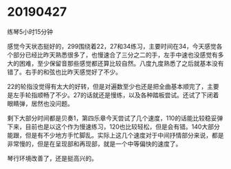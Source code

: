 # 20190427

练琴5小时15分钟

感觉今天状态挺好的，299围绕着22，27和34练习，主要时间在34，今天感觉各个部分已经比昨天熟悉很多了，也慢速合了三分之二的手，左手中速也没感觉有多大的困难，至少保留音那些感觉都还算比较自然。八度九度熟悉了之后就基本没有错了。右手的和弦也比昨天感觉好了不少。

22的轮指没觉得有太大的好转，但是对遍数至少也还是把全曲基本顺完了，主要是左手轮指顺畅了不少。27的话就还是慢练，以及各种踏板尝试。还试了下闭着眼睛弹，居然也没问题。

剩下大部分时间都是贝奏1，第四乐章今天尝试了几个速度，110的话能比较稳妥弹下来，目前也是以这个作为慢速练习，120也比较轻松，但是会有错。140大部分能跟，但是有不少地方手忙脚乱。实际上这几个速度对于中间抒情部分来说，都是非常慢的，但是在呈现部和再现部，就是一个中等偏快的速度了。

琴行环境改善了，还是挺高兴的。
